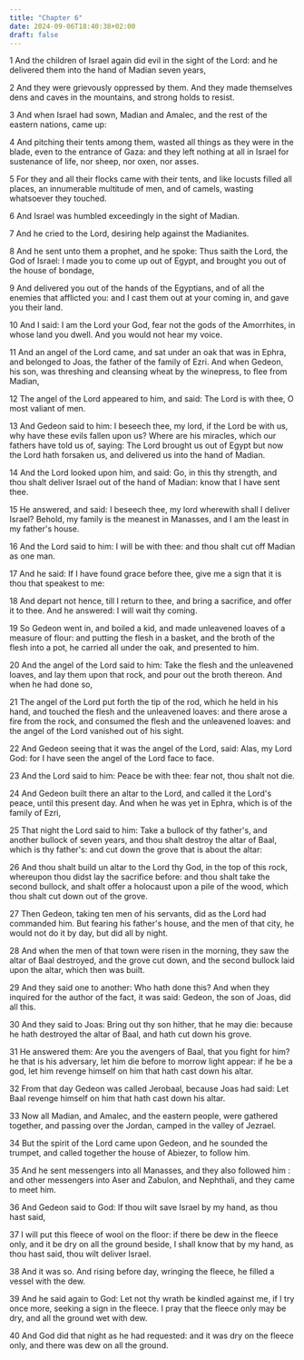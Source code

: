 ```yaml
---
title: "Chapter 6"
date: 2024-09-06T18:40:38+02:00
draft: false
---
```




1 And the children of Israel again did evil in the sight of the Lord: and he delivered them into the hand of Madian seven years,

2 And they were grievously oppressed by them. And they made themselves dens and caves in the mountains, and strong holds to resist.

3 And when Israel had sown, Madian and Amalec, and the rest of the eastern nations, came up:

4 And pitching their tents among them, wasted all things as they were in the blade, even to the entrance of Gaza: and they left nothing at all in Israel for sustenance of life, nor sheep, nor oxen, nor asses.

5 For they and all their flocks came with their tents, and like locusts filled all places, an innumerable multitude of men, and of camels, wasting whatsoever they touched.

6 And Israel was humbled exceedingly in the sight of Madian.

7 And he cried to the Lord, desiring help against the Madianites.

8 And he sent unto them a prophet, and he spoke: Thus saith the Lord, the God of Israel: I made you to come up out of Egypt, and brought you out of the house of bondage,

9 And delivered you out of the hands of the Egyptians, and of all the enemies that afflicted you: and I cast them out at your coming in, and gave you their land.

10 And I said: I am the Lord your God, fear not the gods of the Amorrhites, in whose land you dwell. And you would not hear my voice.

11 And an angel of the Lord came, and sat under an oak that was in Ephra, and belonged to Joas, the father of the family of Ezri. And when Gedeon, his son, was threshing and cleansing wheat by the winepress, to flee from Madian,

12 The angel of the Lord appeared to him, and said: The Lord is with thee, O most valiant of men.

13 And Gedeon said to him: I beseech thee, my lord, if the Lord be with us, why have these evils fallen upon us? Where are his miracles, which our fathers have told us of, saying: The Lord brought us out of Egypt but now the Lord hath forsaken us, and delivered us into the hand of Madian.

14 And the Lord looked upon him, and said: Go, in this thy strength, and thou shalt deliver Israel out of the hand of Madian: know that I have sent thee.

15 He answered, and said: I beseech thee, my lord wherewith shall I deliver Israel? Behold, my family is the meanest in Manasses, and I am the least in my father's house.

16 And the Lord said to him: I will be with thee: and thou shalt cut off Madian as one man.

17 And he said: If I have found grace before thee, give me a sign that it is thou that speakest to me:

18 And depart not hence, till I return to thee, and bring a sacrifice, and offer it to thee. And he answered: I will wait thy coming.

19 So Gedeon went in, and boiled a kid, and made unleavened loaves of a measure of flour: and putting the flesh in a basket, and the broth of the flesh into a pot, he carried all under the oak, and presented to him.

20 And the angel of the Lord said to him: Take the flesh and the unleavened loaves, and lay them upon that rock, and pour out the broth thereon. And when he had done so,

21 The angel of the Lord put forth the tip of the rod, which he held in his hand, and touched the flesh and the unleavened loaves: and there arose a fire from the rock, and consumed the flesh and the unleavened loaves: and the angel of the Lord vanished out of his sight.

22 And Gedeon seeing that it was the angel of the Lord, said: Alas, my Lord God: for I have seen the angel of the Lord face to face.

23 And the Lord said to him: Peace be with thee: fear not, thou shalt not die.

24 And Gedeon built there an altar to the Lord, and called it the Lord's peace, until this present day. And when he was yet in Ephra, which is of the family of Ezri,

25 That night the Lord said to him: Take a bullock of thy father's, and another bullock of seven years, and thou shalt destroy the altar of Baal, which is thy father's: and cut down the grove that is about the altar:

26 And thou shalt build un altar to the Lord thy God, in the top of this rock, whereupon thou didst lay the sacrifice before: and thou shalt take the second bullock, and shalt offer a holocaust upon a pile of the wood, which thou shalt cut down out of the grove.

27 Then Gedeon, taking ten men of his servants, did as the Lord had commanded him. But fearing his father's house, and the men of that city, he would not do it by day, but did all by night.

28 And when the men of that town were risen in the morning, they saw the altar of Baal destroyed, and the grove cut down, and the second bullock laid upon the altar, which then was built.

29 And they said one to another: Who hath done this? And when they inquired for the author of the fact, it was said: Gedeon, the son of Joas, did all this.

30 And they said to Joas: Bring out thy son hither, that he may die: because he hath destroyed the altar of Baal, and hath cut down his grove.

31 He answered them: Are you the avengers of Baal, that you fight for him? he that is his adversary, let him die before to morrow light appear: if he be a god, let him revenge himself on him that hath cast down his altar.

32 From that day Gedeon was called Jerobaal, because Joas had said: Let Baal revenge himself on him that hath cast down his altar.

33 Now all Madian, and Amalec, and the eastern people, were gathered together, and passing over the Jordan, camped in the valley of Jezrael.

34 But the spirit of the Lord came upon Gedeon, and he sounded the trumpet, and called together the house of Abiezer, to follow him.

35 And he sent messengers into all Manasses, and they also followed him : and other messengers into Aser and Zabulon, and Nephthali, and they came to meet him.

36 And Gedeon said to God: If thou wilt save Israel by my hand, as thou hast said,

37 I will put this fleece of wool on the floor: if there be dew in the fleece only, and it be dry on all the ground beside, I shall know that by my hand, as thou hast said, thou wilt deliver Israel.

38 And it was so. And rising before day, wringing the fleece, he filled a vessel with the dew.

39 And he said again to God: Let not thy wrath be kindled against me, if I try once more, seeking a sign in the fleece. I pray that the fleece only may be dry, and all the ground wet with dew.

40 And God did that night as he had requested: and it was dry on the fleece only, and there was dew on all the ground.

